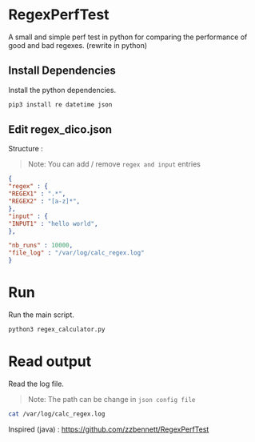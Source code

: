 # RegexPerfTest
A small and simple perf test in python for comparing the performance of good and bad regexes. (rewrite in python)

## Install Dependencies

Install the python dependencies.

```sh
pip3 install re datetime json
```

## Edit regex_dico.json

Structure :
> Note: You can add / remove `regex and input` entries
```json
{
"regex" : {
"REGEX1" : ".*",
"REGEX2" : "[a-z]*",
},
"input" : {
"INPUT1" : "hello world",
},

"nb_runs" : 10000,
"file_log" : "/var/log/calc_regex.log"
}
```

# Run

Run the main script.

```sh
python3 regex_calculator.py
```

# Read output

Read the log file.
> Note: The path can be change in `json config file`
```sh
cat /var/log/calc_regex.log
```

Inspired (java) : https://github.com/zzbennett/RegexPerfTest
